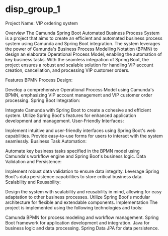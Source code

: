# disp_group_1



Project Name: VIP ordering system

Overview
The Camunda Spring Boot Automated Business Process System is a project that aims to create an efficient and automated business process system using Camunda and Spring Boot integration. The system leverages the power of Camunda's Business Process Modelling Notation (BPMN) to design an elaborate Operational Process Model, enabling the automation of key business tasks. With the seamless integration of Spring Boot, the project ensures a robust and scalable solution for handling VIP account creation, cancellation, and processing VIP customer orders.

Features
BPMN Process Design:

Develop a comprehensive Operational Process Model using Camunda's BPMN, emphasizing VIP account management and VIP customer order processing.
Spring Boot Integration:

Integrate Camunda with Spring Boot to create a cohesive and efficient system.
Utilize Spring Boot's features for enhanced application development and management.
User-Friendly Interfaces:

Implement intuitive and user-friendly interfaces using Spring Boot's web capabilities.
Provide easy-to-use forms for users to interact with the system seamlessly.
Business Task Automation:

Automate key business tasks specified in the BPMN model using Camunda's workflow engine and Spring Boot's business logic.
Data Validation and Persistence:

Implement robust data validation to ensure data integrity.
Leverage Spring Boot's data persistence capabilities to store critical business data.
Scalability and Reusability:

Design the system with scalability and reusability in mind, allowing for easy adaptation to other business processes.
Utilize Spring Boot's modular architecture for flexible and extendable components.
Implementation
The project is implemented using the following technologies and tools:

Camunda BPMN for process modeling and workflow management.
Spring Boot framework for application development and integration.
Java for business logic and data processing.
Spring Data JPA for data persistence.
